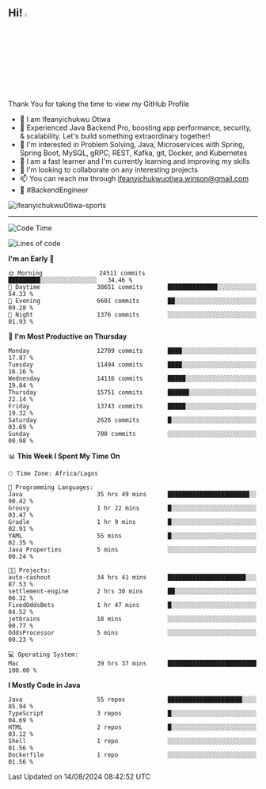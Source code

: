 <!-- BLOG-POST-LIST:START --><!-- BLOG-POST-LIST:END -->

## Hi! <img src="https://media.giphy.com/media/hvRJCLFzcasrR4ia7z/giphy.gif" width="4%"> 

Thank You for taking the time to view my GitHub Profile

- 👋 I am Ifeanyichukwu Otiwa
- 🚀 Experienced Java Backend Pro, boosting app performance, security, & scalability. Let's build something extraordinary together!
- 👀 I'm interested in Problem Solving, Java, Microservices with Spring, Spring Boot, MySQL, gRPC, REST, Kafka, git, Docker, and Kubernetes
- 🌱 I am a fast learner and I'm currently learning and improving my skills
- 💞️ I'm looking to collaborate on any interesting projects
- 📫 You can reach me through ifeanyichukwuotiwa.winson@gmail.com
- 🚀 #BackendEngineer

<p align="left" marginTop="10px"> <img src="https://komarev.com/ghpvc/?username=ifeanyichukwuOtiwa-sports&label=Profile%20views&color=0e75b6&style=for-the-badge" alt="ifeanyichukwuOtiwa-sports" /> </p>

***

<!--START_SECTION:waka-->
![Code Time](http://img.shields.io/badge/Code%20Time-2%2C784%20hrs%2011%20mins-blue)

![Lines of code](https://img.shields.io/badge/From%20Hello%20World%20I%27ve%20Written-16.8%20million%20lines%20of%20code-blue)

**I'm an Early 🐤** 

```text
🌞 Morning                24511 commits       █████████░░░░░░░░░░░░░░░░   34.46 % 
🌆 Daytime                38651 commits       ██████████████░░░░░░░░░░░   54.33 % 
🌃 Evening                6601 commits        ██░░░░░░░░░░░░░░░░░░░░░░░   09.28 % 
🌙 Night                  1376 commits        ░░░░░░░░░░░░░░░░░░░░░░░░░   01.93 % 
```
📅 **I'm Most Productive on Thursday** 

```text
Monday                   12709 commits       ████░░░░░░░░░░░░░░░░░░░░░   17.87 % 
Tuesday                  11494 commits       ████░░░░░░░░░░░░░░░░░░░░░   16.16 % 
Wednesday                14116 commits       █████░░░░░░░░░░░░░░░░░░░░   19.84 % 
Thursday                 15751 commits       ██████░░░░░░░░░░░░░░░░░░░   22.14 % 
Friday                   13743 commits       █████░░░░░░░░░░░░░░░░░░░░   19.32 % 
Saturday                 2626 commits        █░░░░░░░░░░░░░░░░░░░░░░░░   03.69 % 
Sunday                   700 commits         ░░░░░░░░░░░░░░░░░░░░░░░░░   00.98 % 
```


📊 **This Week I Spent My Time On** 

```text
🕑︎ Time Zone: Africa/Lagos

💬 Programming Languages: 
Java                     35 hrs 49 mins      ███████████████████████░░   90.42 % 
Groovy                   1 hr 22 mins        █░░░░░░░░░░░░░░░░░░░░░░░░   03.47 % 
Gradle                   1 hr 9 mins         █░░░░░░░░░░░░░░░░░░░░░░░░   02.91 % 
YAML                     55 mins             █░░░░░░░░░░░░░░░░░░░░░░░░   02.35 % 
Java Properties          5 mins              ░░░░░░░░░░░░░░░░░░░░░░░░░   00.24 % 

🐱‍💻 Projects: 
auto-cashout             34 hrs 41 mins      ██████████████████████░░░   87.53 % 
settlement-engine        2 hrs 30 mins       ██░░░░░░░░░░░░░░░░░░░░░░░   06.32 % 
FixedOddsBets            1 hr 47 mins        █░░░░░░░░░░░░░░░░░░░░░░░░   04.52 % 
jetbrains                18 mins             ░░░░░░░░░░░░░░░░░░░░░░░░░   00.77 % 
OddsProcessor            5 mins              ░░░░░░░░░░░░░░░░░░░░░░░░░   00.23 % 

💻 Operating System: 
Mac                      39 hrs 37 mins      █████████████████████████   100.00 % 
```

**I Mostly Code in Java** 

```text
Java                     55 repos            █████████████████████░░░░   85.94 % 
TypeScript               3 repos             █░░░░░░░░░░░░░░░░░░░░░░░░   04.69 % 
HTML                     2 repos             █░░░░░░░░░░░░░░░░░░░░░░░░   03.12 % 
Shell                    1 repo              ░░░░░░░░░░░░░░░░░░░░░░░░░   01.56 % 
Dockerfile               1 repo              ░░░░░░░░░░░░░░░░░░░░░░░░░   01.56 % 
```




 Last Updated on 14/08/2024 08:42:52 UTC
<!--END_SECTION:waka-->

<!--
<p align="center">
![trophy](https://github-profile-trophy.vercel.app/?username=ifeanyichukwuOtiwa-sports&theme=onedark) (https://github.com/ryo-ma/github-profile-trophy)
</p>
-->

<!---
ifeanyi-otiwa/ifeanyi-otiwa is a ✨ special ✨ repository because its `README.md` (this file) appears on your GitHub profile.
You can click the Preview link to take a look at your changes.
--->
